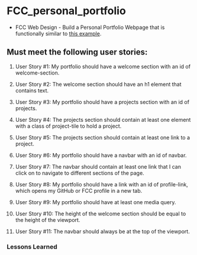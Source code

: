 # FCC_personal_portfolio

* FCC Web Design - Build a Personal Portfolio Webpage that is functionally similar to [this example](https://codepen.io/freeCodeCamp/full/zNBOYG).

## Must meet the following user stories:

1.  User Story #1: My portfolio should have a welcome section with an id of welcome-section.

2.  User Story #2: The welcome section should have an h1 element that contains text.

3.  User Story #3: My portfolio should have a projects section with an id of projects.

4.  User Story #4: The projects section should contain at least one element with a class of project-tile to hold a project.

5.  User Story #5: The projects section should contain at least one link to a project.

6.  User Story #6: My portfolio should have a navbar with an id of navbar.

7.  User Story #7: The navbar should contain at least one link that I can click on to navigate to different sections of the page.

8.  User Story #8: My portfolio should have a link with an id of profile-link, which opens my GitHub or FCC profile in a new tab.

9.  User Story #9: My portfolio should have at least one media query.

10.  User Story #10: The height of the welcome section should be equal to the height of the viewport.

11.  User Story #11: The navbar should always be at the top of the viewport.

### Lessons Learned
